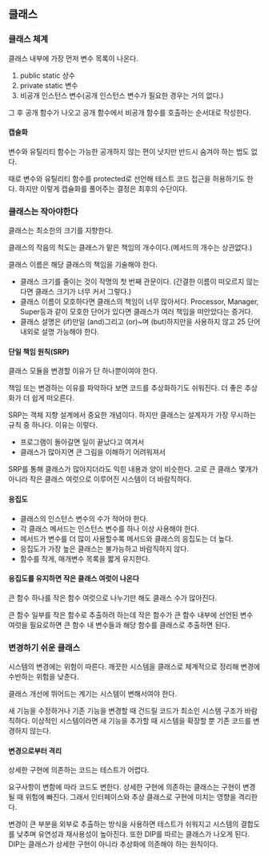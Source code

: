 ## 클래스

### 클래스 체계

클래스 내부에 가장 먼저 변수 목록이 나온다.

1. public static 상수
2. private static 변수
3. 비공개 인스턴스 변수(공개 인스턴스 변수가 필요한 경우는 거의 없다.)

그 후 공개 함수가 나오고 공개 함수에서 비공개 함수를 호출하는 순서대로 작성한다.

#### 캡술화

변수와 유틸리티 함수는 가능한 공개하지 않는 편이 낫지만 반드시 숨겨야 하는 법도 없다.

때로 변수와 유틸리티 함수를 protected로 선언해 테스트 코드 접근을 허용하기도 한다. 하지만 이렇게 캡슐화를 풀어주는 결정은 최후의 수단이다.

### 클래스는 작아야한다

클래스는 최소한의 크기를 지향한다.

클래스의 작음의 척도는 클래스가 맡은 책임의 개수이다.(메서드의 개수는 상관없다.)

클래스 이름은 해당 클래스의 책임을 기술해야 한다.

- 클래스 크기를 줄이는 것이 작명의 첫 번째 관문이다. (간결한 이름이 떠오르지 않는다면 클래스 크기가 너무 커서 그렇다.)
- 클래스 이름이 모호하다면 클래스의 책임이 너무 많아서다. Processor, Manager, Super등과 같이 모호한 단어가 있다면 클래스가 여러 책임을 떠안았다는 증거다.
- 클래스 설명은 (if)만일 (and)그리고 (or)~며 (but)하지만을 사용하지 않고 25 단어 내외로 설명 가능해야 한다.

#### 단일 책임 원칙(SRP)

클래스 모듈을 변경할 이유가 단 하나뿐이여야 한다.

책임 또는 변경하는 이유를 파악하다 보면 코드를 추상화하기도 쉬워진다. 더 좋은 추상화가 더 쉽게 떠오른다.

SRP는 객체 지향 설계에서 중요한 개념이다. 하지만 클래스는 설계자가 가장 무시하는 규칙 중 하나다. 이유는 이렇다.

- 프로그램이 돌아갈면 일이 끝났다고 여겨서
- 클래스가 많아지면 큰 그림을 이해하기 어려워져서

SRP를 통해 클래스가 많아지더라도 익힌 내용과 양이 비슷한다. 고로 큰 클래스 몇개가 아니라 작은 클래스 여럿으로 이루어진 시스템이 더 바람직하다.

#### 응집도

- 클래스의 인스턴스 변수의 수가 적어야 한다.
- 각 클래스 메서드는 인스턴스 변수를 하나 이상 사용해야 한다.
- 메서드가 변수를 더 많이 사용할수록 메서드와 클래스의 응집도는 더 높다.
- 응집도가 가장 높은 클래스는 불가능하고 바람직하지 않다.
- 함수를 작게, 매개변수 목록을 짧게 유지한다.

#### 응집도를 유지하면 작은 클래스 여럿이 나온다

큰 함수 하나를 작은 함수 여럿으로 나누기만 해도 클래스 수가 많아진다.

큰 함수 일부를 작은 함수로 추출하려 하는데 작은 함수가 큰 함수 내부에 선언된 변수 여럿을 필요로하면 큰 함수 내 변수들과 해당 함수를 클래스로 추출하면 된다.

### 변경하기 쉬운 클래스

시스템의 변경에는 위험이 따른다. 깨끗한 시스템을 클래스로 체계적으로 정리해 변경에 수반하는 위험을 낮춘다.

클래스 개선에 뛰어드는 계기는 시스템이 변해서여야 한다.

새 기능을 수정하거나 기존 기능을 변경할 때 건드릴 코드가 최소인 시스템 구조가 바람직하다. 이상적인 시스템이라면 새 기능을 추가할 때 시스템을 확장할 뿐 기존 코드를 변경하지 않는다.

#### 변경으로부터 격리

상세한 구현에 의존하는 코드는 테스트가 어렵다.

요구사항이 변함에 따라 코드도 변한다. 상세한 구현에 의존하는 클래스는 구현이 변경될 때 위험에 빠진다. 그래서 인터페이스와 추상 클래스로 구현에 미치는 영향을 격리한다.

변경이 큰 부분을 외부로 추출하는 방식을 사용하면 테스트가 쉬워지고 시스템의 결합도를 낮추며 유연성과 재사용성이 높아진다. 또한 DIP를 따르는 클래스가 나오게 된다. DIP는 클래스가 상세한 구현이 아니라 추상화에 의존해야 하는 원칙이다.

